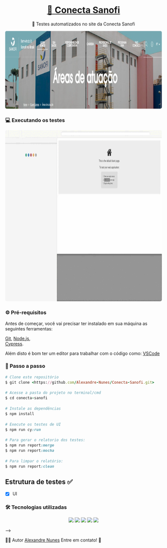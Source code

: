 
<h1 align="center">
    <a href="https://www.sanoficonecta.com.br/">🔗 Conecta Sanofi</a>
</h1>
<p align="center">🚀 Testes automatizados no site da Conecta Sanofi </p>

<p align="center">
  <kbd>
    <img width="800" style="border-radius: 5px" height="250" src="https://github.com/Alexandre-Nunes/Conecta-Sanofi/blob/main/gh-images/Capa.jpg.png" alt="Intro">
  </kbd>
</p>

### 💻 Executando os testes 

<p align="center">
  <kbd>
    <img width="1050" style="border-radius: 5px" height="550" src="https://github.com/Alexandre-Nunes/Conecta-Sanofi/blob/main/gh-images/Video.gif" alt="Intro">
  </kbd>
</p>


### ⚙️ Pré-requisitos 
Antes de começar, você vai precisar ter instalado em sua máquina as seguintes ferramentas:

[Git](https://git-scm.com), 
[Node.js](https://nodejs.org/en/),  
[Cypress](https://cypress.io/).

Além disto é bom ter um editor para trabalhar com o código como:
 [VSCode](https://code.visualstudio.com/) 


### 📖 Passo a passo 
```ruby
# Clone este repositório
$ git clone <https://github.com/Alexandre-Nunes/Conecta-Sanofi.git>

# Acesse a pasta do projeto no terminal/cmd
$ cd conecta-sanofi

# Instale as dependências
$ npm install

# Execute os testes de UI
$ npm run cy:run

# Para gerar o relatorio dos testes:
$ npm run report:merge
$ npm run report:mocha

# Para limpar o relatório:
$ npm run report:clean

```
 ## Estrutura de testes :white_check_mark:

- [x] UI

### 🛠️ Tecnologias utilizadas
 <p align="center">
  <img src="https://img.shields.io/badge/javascript-000000?style=for-the-badge&logo=javascript"/>
  <img src="https://img.shields.io/badge/cypress-000000?style=for-the-badge&logo=cypress"/>
  <img src="https://img.shields.io/badge/mocha-000000?style=for-the-badge&logo=mocha"/>
  <img src="https://img.shields.io/badge/actions-000000?style=for-the-badge&logo=node.js"/>
  <img src="https://img.shields.io/badge/actions-000000?style=for-the-badge&logo=github-actions"/>
 </p> -->

👨‍💻 Autor [Alexandre Nunes](https://www.linkedin.com/in/alexandreanalistadetestesqa/) Entre em contato! 📱


















